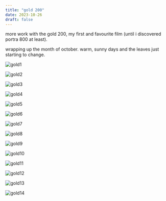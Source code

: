 ```yaml
---
title: "gold 200"
date: 2023-10-26
draft: false
---
```


more work with the gold 200, my first and favourite film (until i discovered portra 800 at least).

wrapping up the month of october. warm, sunny days and the leaves just starting to change.

![gold1](/000081000001231026.jpg)

![gold2](/000081000002231026.jpg)

![gold3](/000081000003231026.jpg)

![gold4](/000081000004231026.jpg)

![gold5](/000081000005231026.jpg)

![gold6](/000081000010231026.jpg)

![gold7](/000081000012231026.jpg)

![gold8](/000081000013231026.jpg)

![gold9](/000081000014231026.jpg)

![gold10](/000081000026231026.jpg)

![gold11](/000081000027231026.jpg)

![gold12](/000081000031231026.jpg)

![gold13](/000081000032231026.jpg)

![gold14](/000081000033231026.jpg)